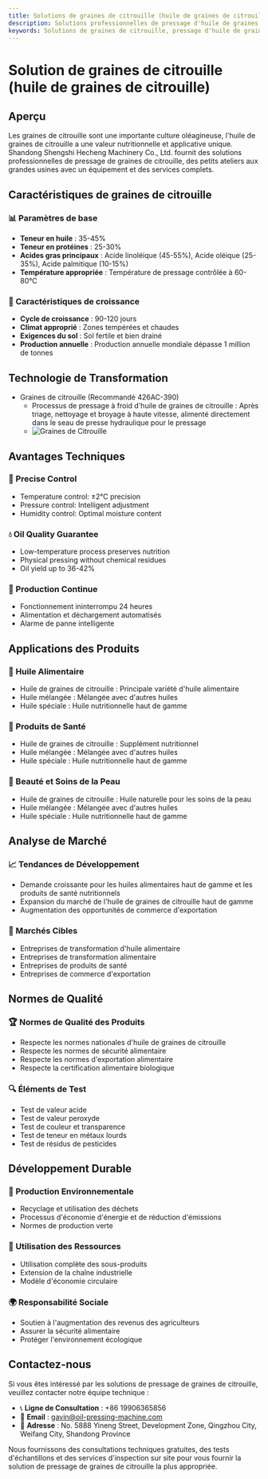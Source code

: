 ```yaml
---
title: Solutions de graines de citrouille (huile de graines de citrouille) - Shandong Shengshi Hecheng Machinery Co., Ltd.
description: Solutions professionnelles de pressage d'huile de graines de citrouille, fournissant des équipements et services techniques de transformation d'huile de graines de citrouille, teneur en huile 35-45%, utilisant le processus de pressage à froid pour mettre en valeur la valeur nutritionnelle, répondant aux besoins différents des petits ateliers aux grandes usines.
keywords: Solutions de graines de citrouille, pressage d'huile de graines de citrouille, équipement de transformation de graines de citrouille, ligne de production d'huile de graines de citrouille, processus de pressage à froid de graines de citrouille, presse à huile de graines de citrouille, extraction d'huile de graines de citrouille, transformation de graines oléagineuses de graines de citrouille, équipement de pressage d'huile de graines de citrouille, équipement de production d'huile de graines de citrouille, usine de transformation d'huile de graines de citrouille
---
```


# Solution de graines de citrouille (huile de graines de citrouille)

## Aperçu

Les graines de citrouille sont une importante culture oléagineuse, l'huile de graines de citrouille a une valeur nutritionnelle et applicative unique. Shandong Shengshi Hecheng Machinery Co., Ltd. fournit des solutions professionnelles de pressage de graines de citrouille, des petits ateliers aux grandes usines avec un équipement et des services complets.

## Caractéristiques de graines de citrouille

### 📊 Paramètres de base
- **Teneur en huile** : 35-45%
- **Teneur en protéines** : 25-30%
- **Acides gras principaux** : Acide linoléique (45-55%), Acide oléique (25-35%), Acide palmitique (10-15%)
- **Température appropriée** : Température de pressage contrôlée à 60-80℃

### 🌱 Caractéristiques de croissance
- **Cycle de croissance** : 90-120 jours
- **Climat approprié** : Zones tempérées et chaudes
- **Exigences du sol** : Sol fertile et bien drainé
- **Production annuelle** : Production annuelle mondiale dépasse 1 million de tonnes

## Technologie de Transformation

+ Graines de citrouille (Recommandé 426AC-390)
     + Processus de pressage à froid d'huile de graines de citrouille : Après triage, nettoyage et broyage à haute vitesse, alimenté directement dans le seau de presse hydraulique pour le pressage
     + ![Graines de Citrouille](/images/南瓜籽冷榨工艺概览_An%20Overview%20of%20the%20Cold%20Pressing%20Process%20of%20Pumpkin%20Seeds.png)

## Avantages Techniques

### 🎯 Precise Control
- Temperature control: ±2℃ precision
- Pressure control: Intelligent adjustment
- Humidity control: Optimal moisture content

### 💧 Oil Quality Guarantee
- Low-temperature process preserves nutrition
- Physical pressing without chemical residues
- Oil yield up to 36-42%

### 🔄 Production Continue
- Fonctionnement ininterrompu 24 heures
- Alimentation et déchargement automatisés
- Alarme de panne intelligente

## Applications des Produits

### 🍳 Huile Alimentaire
- Huile de graines de citrouille : Principale variété d'huile alimentaire
- Huile mélangée : Mélangée avec d'autres huiles
- Huile spéciale : Huile nutritionnelle haut de gamme

### 💊 Produits de Santé
- Huile de graines de citrouille : Supplément nutritionnel
- Huile mélangée : Mélangée avec d'autres huiles
- Huile spéciale : Huile nutritionnelle haut de gamme

### 💄 Beauté et Soins de la Peau
- Huile de graines de citrouille : Huile naturelle pour les soins de la peau
- Huile mélangée : Mélangée avec d'autres huiles
- Huile spéciale : Huile nutritionnelle haut de gamme

## Analyse de Marché

### 📈 Tendances de Développement
- Demande croissante pour les huiles alimentaires haut de gamme et les produits de santé nutritionnels
- Expansion du marché de l'huile de graines de citrouille haut de gamme
- Augmentation des opportunités de commerce d'exportation

### 🎯 Marchés Cibles
- Entreprises de transformation d'huile alimentaire
- Entreprises de transformation alimentaire
- Entreprises de produits de santé
- Entreprises de commerce d'exportation

## Normes de Qualité

### 🏆 Normes de Qualité des Produits
- Respecte les normes nationales d'huile de graines de citrouille
- Respecte les normes de sécurité alimentaire
- Respecte les normes d'exportation alimentaire
- Respecte la certification alimentaire biologique

### 🔍 Éléments de Test
- Test de valeur acide
- Test de valeur peroxyde
- Test de couleur et transparence
- Test de teneur en métaux lourds
- Test de résidus de pesticides

## Développement Durable

### 🌱 Production Environnementale
- Recyclage et utilisation des déchets
- Processus d'économie d'énergie et de réduction d'émissions
- Normes de production verte

### 🔄 Utilisation des Ressources
- Utilisation complète des sous-produits
- Extension de la chaîne industrielle
- Modèle d'économie circulaire

### 🌍 Responsabilité Sociale
- Soutien à l'augmentation des revenus des agriculteurs
- Assurer la sécurité alimentaire
- Protéger l'environnement écologique

## Contactez-nous

Si vous êtes intéressé par les solutions de pressage de graines de citrouille, veuillez contacter notre équipe technique :

- 📞 **Ligne de Consultation** : +86 19906365856
- 📧 **Email** : gavin@oil-pressing-machine.com
- 📍 **Adresse** : No. 5888 Yineng Street, Development Zone, Qingzhou City, Weifang City, Shandong Province

Nous fournissons des consultations techniques gratuites, des tests d'échantillons et des services d'inspection sur site pour vous fournir la solution de pressage de graines de citrouille la plus appropriée.